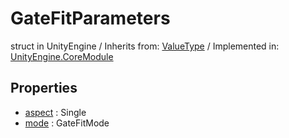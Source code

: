 # GateFitParameters
struct in UnityEngine
 / Inherits from: <a href="https://docs.unity3d.com/6000.0/Documentation/ScriptReference/ValueType.html">ValueType</a> / Implemented in: <a href="https://docs.unity3d.com/6000.0/Documentation/ScriptReference/UnityEngine.CoreModule.html">UnityEngine.CoreModule</a>
## Properties
- <a href="https://docs.unity3d.com/6000.0/Documentation/ScriptReference/GateFitParameters-aspect.html">aspect</a> : Single
- <a href="https://docs.unity3d.com/6000.0/Documentation/ScriptReference/GateFitParameters-mode.html">mode</a> : GateFitMode
